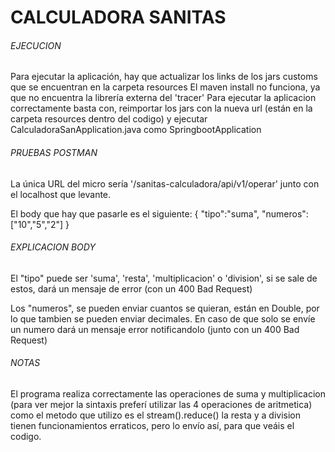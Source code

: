 # CALCULADORA SANITAS

###### EJECUCION ######
Para ejecutar la aplicación, hay que actualizar los links de los jars customs que se encuentran en la carpeta resources
El maven install no funciona, ya que no encuentra la librería externa del 'tracer'
Para ejecutar la aplicacion correctamente basta con, reimportar los jars con la nueva url (están en la carpeta resources dentro del codigo) y ejecutar
CalculadoraSanApplication.java como SpringbootApplication

###### PRUEBAS POSTMAN ######
La única URL del micro sería '/sanitas-calculadora/api/v1/operar' junto con el localhost que levante.

El body que hay que pasarle es el siguiente:
{
    "tipo":"suma",
    "numeros":["10","5","2"]
}

###### EXPLICACION BODY ######
El "tipo" puede ser 'suma', 'resta', 'multiplicacion' o 'division', si se sale de estos, dará un mensaje de error (con un 400 Bad Request)

Los "numeros", se pueden enviar cuantos se quieran, están en Double, por lo que tambien se pueden enviar decimales. En caso de que solo se envíe un numero
dará un mensaje error notificandolo (junto con un 400 Bad Request) 

###### NOTAS ######
El programa realiza correctamente las operaciones de suma y multiplicacion (para ver mejor la sintaxis preferí utilizar las 4 operaciones de aritmetica)
como el metodo que utilizo es el stream().reduce() la resta y a division tienen funcionamientos erraticos, pero lo envío así, para que veáis el codigo.